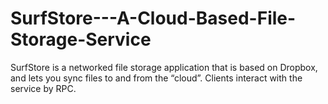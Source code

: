 # SurfStore---A-Cloud-Based-File-Storage-Service
SurfStore is a networked file storage application that is based on Dropbox, and lets you sync files to and from the “cloud”. Clients interact with the service by RPC.

